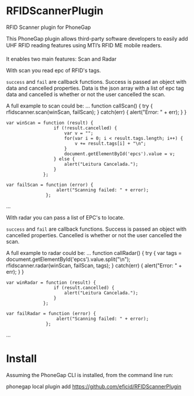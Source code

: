 RFIDScannerPlugin
=================

RFID Scanner plugin for PhoneGap

This PhoneGap plugin allows third-party software developers to easily add UHF RFID reading features using MTI’s RFID ME&#153; mobile readers.

It enables two main features: Scan and Radar

With scan you read epc of RFID's tags.

`success` and `fail` are callback functions. Success is passed an object with data and cancelled properties. Data is the json array with a list of epc tag data and cancelled is whether or not the user cancelled the scan.

A full example to scan could be:
...
    function callScan() {
        try {
          rfidscanner.scan(winScan, failScan);
        } catch(err) {
          alert("Error: " + err);
        }
    }

    var winScan = function (result) {
                      if (!result.cancelled) {
                          var v = "";
                          for(var i = 0; i < result.tags.length; i++) {
                              v += result.tags[i] + "\n";
                          }
                          document.getElementById('epcs').value = v;
                      } else {
                          alert("Leitura Cancelada.");
                      }
                  };

    var failScan = function (error) {
                       alert("Scanning failed: " + error);
                   };
...

With radar you can pass a list of EPC's to locate.

`success` and `fail` are callback functions. Success is passed an object with cancelled properties. Cancelled is whether or not the user cancelled the scan.

A full example to radar could be:
...
    function callRadar() {
        try {
          var tags = document.getElementById('epcs').value.split("\n");
          rfidscanner.radar(winScan, failScan, tags);
        } catch(err) {
          alert("Error: " + err);
        }
    }

    var winRadar = function (result) {
                      if (result.cancelled) {
                          alert("Leitura Cancelada.");
                      }
                  };

    var failRadar = function (error) {
                       alert("Scanning failed: " + error);
                   };
...

Install
========
Assuming the PhoneGap CLI is installed, from the command line run:

phonegap local plugin add https://github.com/eficid/RFIDScannerPlugin
